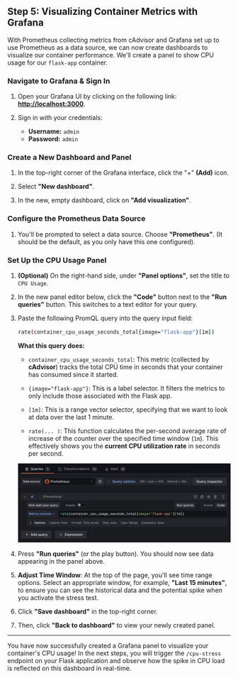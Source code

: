## Step 5: Visualizing Container Metrics with Grafana

With Prometheus collecting metrics from cAdvisor and Grafana set up to use Prometheus as a data source, we can now create dashboards to visualize our container performance. We'll create a panel to show CPU usage for our `flask-app` container.

### Navigate to Grafana & Sign In

1. Open your Grafana UI by clicking on the following link: **[http://localhost:3000]({{TRAFFIC_HOST1_3000}})**.

2. Sign in with your credentials:
   - **Username:** `admin`
   - **Password:** `admin`

### Create a New Dashboard and Panel

1. In the top-right corner of the Grafana interface, click the "+" **(Add)** icon.

2. Select **"New dashboard"**.

3. In the new, empty dashboard, click on **"Add visualization"**.

### Configure the Prometheus Data Source

1. You'll be prompted to select a data source. Choose **"Prometheus"**. (It should be the default, as you only have this one configured).

### Set Up the CPU Usage Panel

1. **(Optional)** On the right-hand side, under **"Panel options"**, set the title to `CPU Usage`.

2. In the new panel editor below, click the **"Code"** button next to the **"Run queries"** button. This switches to a text editor for your query.

3. Paste the following PromQL query into the query input field:

    ```bash
    rate(container_cpu_usage_seconds_total{image="flask-app"}[1m])
    ```

    **What this query does:**

    - `container_cpu_usage_seconds_total`: This metric (collected by **cAdvisor**) tracks the total CPU time in seconds that your container has consumed since it started.

    - `{image="flask-app"}`: This is a label selector. It filters the metrics to only include those associated with the Flask app.

    - `[1m]`: This is a range vector selector, specifying that we want to look at data over the last 1 minute.

    - `rate(... )`: This function calculates the per-second average rate of increase of the counter over the specified time window (`1m`). This effectively shows you the __current CPU utilization rate__ in seconds per second.

    ![Query](./assets/img/query.png)

4. Press **"Run queries"** (or the play button). You should now see data appearing in the panel above.

5. **Adjust Time Window**: At the top of the page, you'll see time range options. Select an appropriate window, for example, **"Last 15 minutes"**, to ensure you can see the historical data and the potential spike when you activate the stress test.

6. Click **"Save dashboard"** in the top-right corner.

7. Then, click **"Back to dashboard"** to view your newly created panel.

---

You have now successfully created a Grafana panel to visualize your container's CPU usage! In the next steps, you will trigger the `/cpu-stress` endpoint on your Flask application and observe how the spike in CPU load is reflected on this dashboard in real-time.
